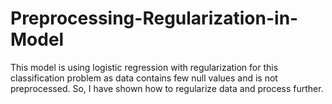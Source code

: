 # Preprocessing-Regularization-in-Model
This model is using logistic regression with regularization for this classification problem as data contains few null values and is not preprocessed. So, I have shown how to regularize data and process further.  
